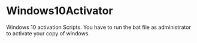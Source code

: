 # Windows10Activator
Windows 10 activation Scripts. You have to run the bat file as administrator to activate your copy of windows.
